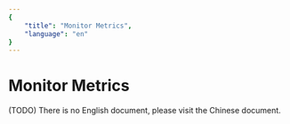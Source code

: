 ```yaml
---
{
    "title": "Monitor Metrics",
    "language": "en"
}
---
```


# Monitor Metrics

(TODO)
There is no English document, please visit the Chinese document.
